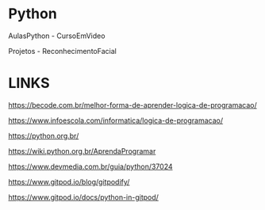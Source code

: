 # Python
AulasPython - CursoEmVideo

Projetos - ReconhecimentoFacial

# LINKS 
https://becode.com.br/melhor-forma-de-aprender-logica-de-programacao/<br>

https://www.infoescola.com/informatica/logica-de-programacao/<br>

https://python.org.br/<br>

https://wiki.python.org.br/AprendaProgramar<br>

https://www.devmedia.com.br/guia/python/37024<br>

https://www.gitpod.io/blog/gitpodify/<br>

https://www.gitpod.io/docs/python-in-gitpod/<br>
